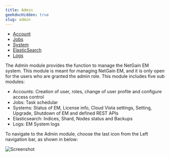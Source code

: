 ```yaml
---
title: Admin
geekdocHidden: true
slug: admin
---
```


* <a href="/cloud_vista/sysadmin/admin/accounts">Account</a>
* <a href="/cloud_vista/sysadmin/admin/jobs">Jobs</a>
* <a href="/cloud_vista/sysadmin/admin/system">System</a>
* <a href="/cloud_vista/sysadmin/admin/elasticsearch">ElasticSearch</a>
* <a href="/cloud_vista/sysadmin/admin/logs">Logs</a>

The Admin module provides the function to manage the NetGain EM system. This module is meant for managing NetGain EM, and it is only open for the users who are granted the admin role. This module includes five sub modules: 

* Accounts: Creation of user, roles, change of user profile and configure access control
* Jobs: Task schedular
* Systems: Status of EM, License info, Cloud Vista settings, Setting, Upgrade, Shutdown of EM and defined REST APIs
* Elasticsearch: Indices, Shard, Nodes status and Backups
* Logs: EM System logs

To navigate to the Admin module, choose the last icon from the Left navigation bar, as shown in below:

![Screenshot](/cloud_vista/sysadmin/images/admin1.png)
